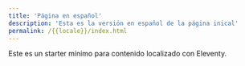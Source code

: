 ```yaml
---
title: 'Página en español'
description: 'Esta es la versión en español de la página inical'
permalink: /{{locale}}/index.html
---
```


Este es un starter mínimo para contenido localizado con Eleventy.